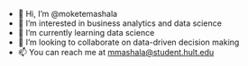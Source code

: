 - 👋 Hi, I’m @moketemashala
- 👀 I’m interested in business analytics and data science
- 🌱 I’m currently learning data science
- 💞️ I’m looking to collaborate on data-driven decision making
- 📫 You can reach me at mmashala@student.hult.edu

<!---
moketemashala/moketemashala is a ✨ special ✨ repository because its `README.md` (this file) appears on your GitHub profile.
You can click the Preview link to take a look at your changes.
--->
